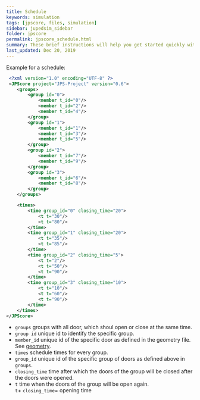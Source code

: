 ```yaml
---
title: Schedule
keywords: simulation
tags: [jpscore, files, simulation]
sidebar: jupedsim_sidebar
folder: jpscore
permalink: jpscore_schedule.html
summary: These brief instructions will help you get started quickly with the theme. The other topics in this help provide additional information and detail about working with other aspects of this theme and Jekyll.
last_updated: Dec 20, 2019
---
```



Example for a schedule: 

```xml
 <?xml version="1.0" encoding="UTF-8" ?>
 <JPScore project="JPS-Project" version="0.6">
    <groups>
        <group id="0">
            <member t_id="0"/>
            <member t_id="2"/>
            <member t_id="4"/>
        </group>
        <group id="1">
            <member t_id="1"/>
            <member t_id="3"/>
            <member t_id="5"/>
        </group>
        <group id="2">
            <member t_id="7"/>
            <member t_id="9"/>
        </group>
        <group id="3">
            <member t_id="6"/>
            <member t_id="8"/>
        </group>
    </groups>

    <times>
        <time group_id="0" closing_time="20">
            <t t="30"/>
            <t t="80"/>
        </time>
        <time group_id="1" closing_time="20">
            <t t="35"/>
            <t t="85"/>
        </time>
        <time group_id="2" closing_time="5">
            <t t="2"/>
            <t t="50"/>
            <t t="90"/>
        </time>
        <time group_id="3" closing_time="10">
            <t t="10"/>
            <t t="60"/>
            <t t="90"/>
        </time>
    </times>
</JPScore>
```

-  `groups` groups with all door, which shoul open or close at the same time.
-  `group id` unique id to identify the specific group.
-  `member_id` unique id of the specific door as defined in the geometry file. See [geometry](2016-11-02-geometry.html).
-  `times` schedule times for every group.
-  `group_id` unique id of the specific group of doors as defined above in `groups`.
-  `closing_time` time after which the doors of the group will be closed after the doors were opened.
-  `t` time when the doors of the group will be open again.      
    `t`+ `closing_time`= opening time

